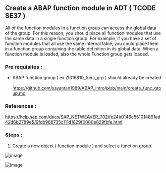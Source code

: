 ## Create a ABAP function module in ADT ( TCODE SE37 ) 

All of the function modules in a function group can access the global data of the group. For this reason, you should place all function modules that use the same data in a single function group. 
For example, if you have a set of function modules that all use the same internal table, you could place them in a function group containing the table definition in its global data. When a function module is loaded, also the whole Function group gets loaded.

### Pre requisites : 

- ABAP function group ( ex ZI316810_func_grp ) should already be created .
 https://github.com/sayantan1989/ABAP_Intro/blob/main/create_func_group.md

### References : 
https://help.sap.com/docs/SAP_NETWEAVER_702/fe24b0146c551014891ad42d6b2789e5/9fdb988735c111d1829f0000e829fbfe.html

### Steps :

1. Create a new object ( function module ) and select a function group.
   
![image](https://github.com/user-attachments/assets/fd05e9f8-9667-4ddb-92ac-cf2d7f8e5893)

![image](https://github.com/user-attachments/assets/f07239b6-77e6-497e-9530-675d9be4082b)

